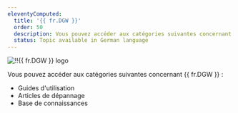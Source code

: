 ```yaml
---
eleventyComputed:
  title: '{{ fr.DGW }}'
  order: 50
  description: Vous pouvez accéder aux catégories suivantes concernant {{ fr.DGW }} ':' Guides d'utilisation, Articles de dépannage et Base de connaissances
  status: Topic available in German language
---
```

![!!{{ fr.DGW }} logo](https://webdevolutions.blob.core.windows.net/images/projects/gateway/logos/gateway-color-shadow.svg)  

Vous pouvez accéder aux catégories suivantes concernant {{ fr.DGW }} :  

* Guides d'utilisation  
* Articles de dépannage  
* Base de connaissances  
